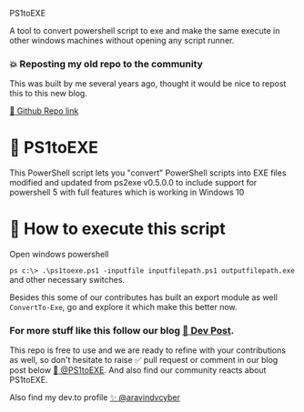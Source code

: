 PS1toEXE

A tool to convert powershell script to exe and make the same execute in other windows machines without opening any script runner.


### :boom: Reposting my old repo to the community

This was built by me several years ago, thought it would be nice to repost this to this new blog.

[:link: Github Repo link](https://github.com/aravindvcyber/PS1toEXE)

#  :dart: PS1toEXE

This PowerShell script lets you "convert" PowerShell scripts into EXE files modified and updated from ps2exe v0.5.0.0 to include support for powershell 5 with full features which is working in Windows 10

# :runner: How to execute this script

Open windows powershell

```ps c:\> .\ps1toexe.ps1 -inputfile inputfilepath.ps1 outputfilepath.exe``` and other necessary switches.

Besides this some of our contributes has built an export module as well `ConvertTo-Exe`, go and explore it which make this better now.

### For more stuff like this follow our blog [:postbox: Dev Post](https://dev-post.hashnode.dev).

This repo is free to use and we are ready to refine with your contributions as well, so don't hesitate to raise :white_check_mark: pull request or comment in our blog post below [:link: @PS1toEXE](https://dev-post.hashnode.dev/PS1toEXE). And also find our community reacts about PS1toEXE.



Also find my dev.to profile [:sparkles: @aravindvcyber](https://dev.to/aravindvcyber)

